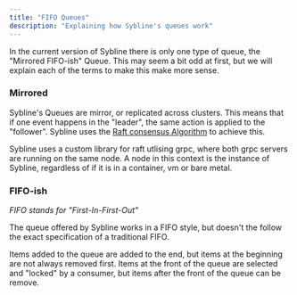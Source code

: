 ```yaml
---
title: "FIFO Queues"
description: "Explaining how Sybline's queues work"
---
```


In the current version of Sybline there is only one type of queue, the "Mirrored FIFO-ish" Queue. This may seem a bit odd at first, but we will explain each of the terms to make this make more sense.

### Mirrored

Sybline's Queues are mirror, or replicated across clusters. This means that if one event happens in the "leader", the same action is applied to the "follower". Sybline uses the [Raft consensus Algorithm](https://raft.github.io/) to achieve this.

Sybline uses a custom library for raft utlising grpc, where both grpc servers are running on the same node. A node in this context is the instance of Sybline, regardless of if it is in a container, vm or bare metal.

### FIFO-ish

_FIFO_ _stands_ _for_ _"First-In-First-Out"_

The queue offered by Sybline works in a FIFO style, but doesn't the follow the exact specification of a traditional FIFO. 

Items added to the queue are added to the end, but items at the beginning are not always removed first. Items at the front of the queue are selected and "locked" by a consumer, but items after the front of the queue can be remove. 
